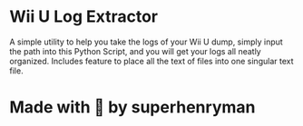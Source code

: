 # Wii U Log Extractor
A simple utility to help you take the logs of your Wii U dump, simply input the path into this Python Script, and you will get your logs all neatly organized.
Includes feature to place all the text of files into one singular text file.
# Made with 💖 by superhenryman
